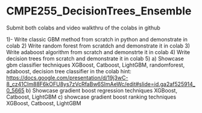# CMPE255_DecisionTrees_Ensemble

Submit both colabs and video walkthru of the colabs in github

1)- Write classic GBM method from scratch in python and demonstrate in colab
2) Write random forest from scratdch and demonstrate it in colab
3) Write adaboost algorithm from scratch and demonstrte it in colab
4)  Write decision trees from scratch and demonstrate it in colab
5) 
a) Showcase  gbm classifier techniques
XGBoost, Catboost, LightGBM, randomforest, adaboost, decision tree classifier in the colab hint: https://docs.google.com/presentation/d/19j3wC-8_cz41CIm88F6kOFU8ys7zVcRfaBw6SImAeWc/edit#slide=id.ga2af525914_0_5665
b) Showcase gradient boost regression techniques XGBoost, Catboost, LightGBM
c) showcase gradient boost ranking techniques XGBoost, Catboost, LightGBM
